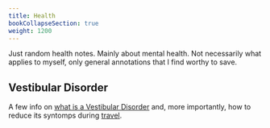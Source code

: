 ```yaml
---
title: Health
bookCollapseSection: true
weight: 1200
---
```


Just random health notes. Mainly about mental health. Not necessarily what 
applies to myself, only general annotations that I find worthy to save.

## Vestibular Disorder

A few info on [what is a Vestibular 
Disorder](https://vestibular.org/article/what-is-vestibular/) and, more 
importantly, how to reduce its syntomps during 
[travel](https://vestibular.org/article/coping-support/living-with-a-vestibular-disorder/travel-strategies/).
